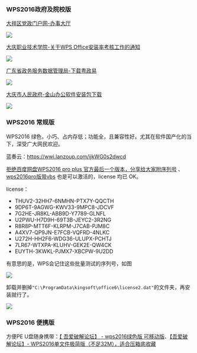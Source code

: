 ### WPS2016政府及院校版

[大祥区党政门户网-办事大厅](http://info.dxzc.gov.cn/Item/21126.aspx)

![](https://s2.xptou.com/2023/04/04/642bd00fc01d0.png)

[大庆职业技术学院-关于WPS Office安装率考核工作的通知](https://www.dqzyxy.net/xdjy/info/9377/58678.htm)

![](https://s2.xptou.com/2023/04/04/642bd03ee33c5.png)

[广东省政务服务数据管理局-下载粤政易](https://yzy.gdzwfw.gov.cn/download.html)

![](https://s2.xptou.com/2023/04/04/642bd0987027d.png)

[大庆市人民政府-金山办公软件安装包下载](https://www.daqing.gov.cn/daqing/xgxz/202006/c05_87790.shtml)

![](https://s2.xptou.com/2023/04/04/642bd0f6c2b18.png)

### WPS2016 常规版

WPS2016 绿色，小巧、占内存低；功能全，且兼容性好。尤其在软件国产化的当下，深受广大网民欢迎。

蓝奏云：https://wwi.lanzoup.com/ijkWG0s2dwcd

[拒绝百度网盘WPS2016  pro plus  官方最后一个版本，分享给大家附序列号](https://www.52pojie.cn/thread-1073494-1-1.html) 、[wps2016pro版带vbs](https://www.52pojie.cn/thread-1073535-1-1.html) 也是可以激活的，license 均已 OK。

license：

* THUV2-32HH7-6NMHN-PTX7Y-QQCTH
* 9DP6T-9AGWG-KWV33-9MPC8-JDCVF
* 7G2HE-JR8KL-ABB9D-Y7789-GLNFL
* U2PWU-H7D9H-69T3B-JEYC2-3R2NG
* R8R8P-MTT6F-KLRPM-J7CAB-PJM8C
* A4XV7-QP9JN-E7FCB-VQFRD-4NLKC
* U272H-HH2F6-WDG36-ULUPX-PCHTJ
* 7LR67-WTXPA-KLUHV-GEK2E-QW4CK
* EUYTH-3KWKL-PJMX7-XBCPW-9U2DD

有意思的是，WPS会记住这些批量测试的序列号，如图

![](https://files.catbox.moe/hbqett.png)

卸载并删掉`"C:\ProgramData\kingsoft\office6\license2.dat"`的文件夹，再安装就行了。

![](https://files.catbox.moe/kzuc40.png)

### WPS2016 便携版

方便PE U盘随身携带：[【 吾爱破解论坛】 - wps2016绿色版 可移动版](https://www.52pojie.cn/thread-1132914-1-1.html)、[【吾爱破解论坛】- WPS2016单文件极简版（不足32M），适合压箱底收藏](https://www.52pojie.cn/thread-1606129-1-1.html)
